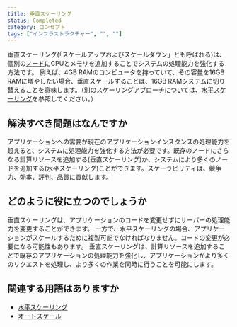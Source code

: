 ```yaml
---
title: 垂直スケーリング
status: Completed
category: コンセプト
tags: ["インフラストラクチャー", "", ""]
---
```


垂直スケーリング(「スケールアップおよびスケールダウン」とも呼ばれる)は、個別の[ノード](/ja/nodes/)にCPUとメモリを追加することでシステムの処理能力を強化する方法です。
例えば、4GB RAMのコンピュータを持っていて、その容量を16GB RAMに増やしたい場合、垂直スケールすることは、16GB RAMシステムに切り替えることを意味します。（別のスケーリングアプローチについては、[水平スケーリング](/ja/horizontal-scaling/)を参照してください。）

## 解決すべき問題はなんですか

アプリケーションへの需要が現在のアプリケーションインスタンスの処理能力を超えると、システムに処理能力を強化する方法が必要です。既存のノードにさらなる計算リソースを追加する(垂直スケーリング)か、システムにより多くのノードを追加する(水平スケーリング)ことができます。スケーラビリティは、競争力、効率、評判、品質に貢献します。

## どのように役に立つのでしょうか

垂直スケーリングは、アプリケーションのコードを変更せずにサーバーの処理能力を変更することができます。
一方で、水平スケーリングの場合、アプリケーションがスケールするために複製可能でなければなりません。コードの変更が必要になる可能性もあります。
垂直スケーリングは、計算リソースを追加することで既存のアプリケーションの処理能力を強化し、アプリケーションがより多くのリクエストを処理し、より多くの作業を同時に行うことを可能にします。

## 関連する用語はありますか
* [水平スケーリング](/ja/horizontal-scaling/)
* [オートスケール](/ja/auto-scaling/)